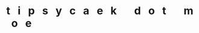# t &nbsp; i &nbsp; p &nbsp; s &nbsp; y &nbsp; c &nbsp; a &nbsp; e &nbsp; k &nbsp; &nbsp; &nbsp; d &nbsp; o &nbsp; t &nbsp; &nbsp; &nbsp; m &nbsp; o &nbsp; e
